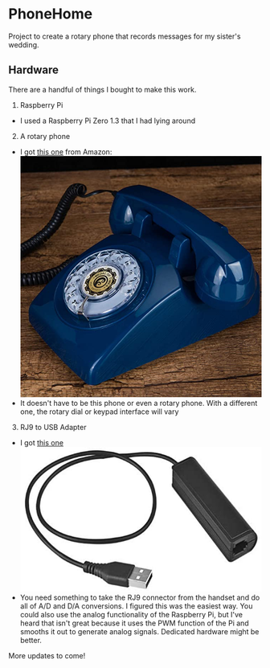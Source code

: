 # PhoneHome
Project to create a rotary phone that records messages for my sister's wedding. 
## Hardware
There are a handful of things I bought to make this work.
1. Raspberry Pi
  * I used a Raspberry Pi Zero 1.3 that I had lying around
2. A rotary phone
  * I got [this one](https://www.amazon.com/dp/B08L7L7PZX/ref=cm_sw_r_apan_i_Q2940B3F6AFTXYAPHZ29?_encoding=UTF8&th=1) from Amazon:
![Picture of rotary phone](./images/phone_pic.jpg)
  * It doesn't have to be this phone or even a rotary phone. With a different one, the rotary dial or keypad interface will vary
3. RJ9 to USB Adapter
  * I got [this one](https://www.amazon.com/gp/product/B08BTKJJFV/ref=ppx_yo_dt_b_asin_title_o06_s00?ie=UTF8&psc=1)
![Picture of RJ9 to USB Adapter](./images/adapter_pic.jpg)
  * You need something to take the RJ9 connector from the handset and do all of A/D and D/A conversions. I figured this was the easiest way. You could also use the analog functionality of the Raspberry Pi, but I've heard that isn't great because it uses the PWM function of the Pi and smooths it out to generate analog signals. Dedicated hardware might be better. 

More updates to come!
